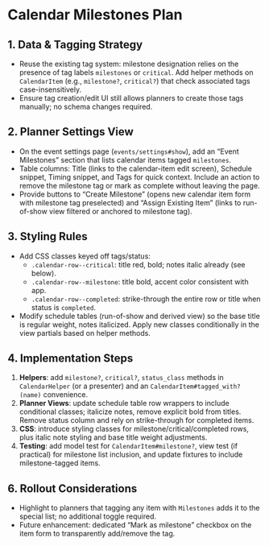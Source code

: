 # Calendar Milestones Plan

## 1. Data & Tagging Strategy
- Reuse the existing tag system: milestone designation relies on the presence of tag labels `milestones` or `critical`. Add helper methods on `CalendarItem` (e.g., `milestone?`, `critical?`) that check associated tags case-insensitively.
- Ensure tag creation/edit UI still allows planners to create those tags manually; no schema changes required.

## 2. Planner Settings View
- On the event settings page (`events/settings#show`), add an “Event Milestones” section that lists calendar items tagged `milestones`.
- Table columns: Title (links to the calendar-item edit screen), Schedule snippet, Timing snippet, and Tags for quick context. Include an action to remove the milestone tag or mark as complete without leaving the page.
- Provide buttons to “Create Milestone” (opens new calendar item form with milestone tag preselected) and “Assign Existing Item” (links to run-of-show view filtered or anchored to milestone tag).

## 3. Styling Rules
- Add CSS classes keyed off tags/status:
  - `.calendar-row--critical`: title red, bold; notes italic already (see below).
  - `.calendar-row--milestone`: title bold, accent color consistent with app.
  - `.calendar-row--completed`: strike-through the entire row or title when status is `completed`.
- Modify schedule tables (run-of-show and derived view) so the base title is regular weight, notes italicized. Apply new classes conditionally in the view partials based on helper methods.

## 4. Implementation Steps
1. **Helpers**: add `milestone?`, `critical?`, `status_class` methods in `CalendarHelper` (or a presenter) and an `CalendarItem#tagged_with?(name)` convenience.
2. **Planner Views**: update schedule table row wrappers to include conditional classes; italicize notes, remove explicit bold from titles. Remove status column and rely on strike-through for completed items.
3. **CSS**: introduce styling classes for milestone/critical/completed rows, plus italic note styling and base title weight adjustments.
4. **Testing**: add model test for `CalendarItem#milestone?`, view test (if practical) for milestone list inclusion, and update fixtures to include milestone-tagged items.

## 6. Rollout Considerations
- Highlight to planners that tagging any item with `Milestones` adds it to the special list; no additional toggle required.
- Future enhancement: dedicated “Mark as milestone” checkbox on the item form to transparently add/remove the tag.
